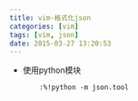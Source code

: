 ```yaml
---
title: vim-格式化json
categories: [vim]
tags: [vim, json]
date: 2015-03-27 13:20:53
---
```


-   使用python模块

            :%!python -m json.tool

